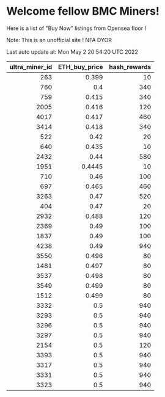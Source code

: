 # Welcome fellow BMC Miners!
Here is a list of "Buy Now" listings from Opensea floor !

Note: This is an unofficial site ! NFA DYOR


Last auto update at: Mon May  2 20:54:20 UTC 2022


|   ultra_miner_id |   ETH_buy_price |   hash_rewards |
|-----------------:|----------------:|---------------:|
|              263 |          0.399  |             10 |
|              760 |          0.4    |            340 |
|              759 |          0.415  |            340 |
|             2005 |          0.416  |            120 |
|             4017 |          0.417  |            460 |
|             3414 |          0.418  |            340 |
|              522 |          0.42   |             20 |
|              640 |          0.435  |             10 |
|             2432 |          0.44   |            580 |
|             1951 |          0.4445 |             10 |
|              710 |          0.46   |            100 |
|              697 |          0.465  |            460 |
|             3263 |          0.47   |            520 |
|              404 |          0.47   |             20 |
|             2932 |          0.488  |            120 |
|             2369 |          0.49   |            100 |
|             1837 |          0.49   |            100 |
|             4238 |          0.49   |            940 |
|             3550 |          0.496  |             80 |
|             1481 |          0.497  |             80 |
|             3537 |          0.498  |             80 |
|             3549 |          0.499  |             80 |
|             1512 |          0.499  |             80 |
|             3332 |          0.5    |            940 |
|             3293 |          0.5    |            940 |
|             3296 |          0.5    |            940 |
|             3297 |          0.5    |            940 |
|             2154 |          0.5    |            120 |
|             3393 |          0.5    |            940 |
|             3317 |          0.5    |            940 |
|             3331 |          0.5    |            940 |
|             3323 |          0.5    |            940 |